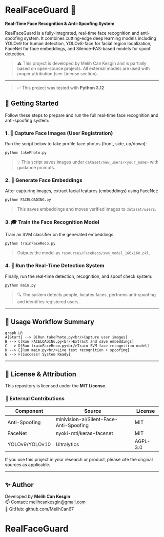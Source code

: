 # RealFaceGuard 🎯  
**Real-Time Face Recognition & Anti-Spoofing System**

RealFaceGuard is a fully-integrated, real-time face recognition and anti-spoofing system. It combines cutting-edge deep learning models including YOLOv9 for human detection, YOLOv8-face for facial region localization, FaceNet for face embeddings, and Silence-FAS-based models for spoof detection.

> ⚠️ This project is developed by Melih Can Kesgin and is partially based on open-source projects. All external models are used with proper attribution (see License section).

---
> ✅ This project was tested with **Python 3.12**
## 🚀 Getting Started

Follow these steps to prepare and run the full real-time face recognition and anti-spoofing system:

### 1. 📸 Capture Face Images (User Registration)
Run the script below to take profile face photos (front, side, up/down):
```bash
python takePhoto.py
```

> 💡 This script saves images under `dataset/new_users/<your_name>` with guidance prompts.

### 2. 🧬 Generate Face Embeddings
After capturing images, extract facial features (embeddings) using FaceNet:
```bash
python FACELOADING.py
```

> This saves embeddings and moves verified images to `dataset/users`.

### 3. 🎓 Train the Face Recognition Model
Train an SVM classifier on the generated embeddings:
```bash
python trainFaceReco.py
```

> Outputs the model as `resources/FaceReco/svm_model_160x160.pkl`.

### 4. 🧪 Run the Real-Time Detection System
Finally, run the real-time detection, recognition, and spoof check system:
```bash
python main.py
```

> 🔍 The system detects people, locates faces, performs anti-spoofing and identifies registered users.

---

## 🧠 Usage Workflow Summary

```mermaid
graph LR
A[Start] --> B[Run takePhoto.py<br/>Capture user images]
B --> C[Run FACELOADING.py<br/>Extract and save embeddings]
C --> D[Run trainFaceReco.py<br/>Train SVM face recognition model]
D --> E[Run main.py<br/>Live test recognition + spoofing]
E --> F[Success! System Ready]
```

---

## 📄 License & Attribution

This repository is licensed under the **MIT License**.

### 🔹 External Contributions

| Component | Source | License |
|-----------|--------|---------|
| Anti-Spoofing | minivision-ai/Silent-Face-Anti-Spoofing | MIT |
| FaceNet | nyoki-mtl/keras-facenet | MIT |
| YOLOv9/YOLOv10 | Ultralytics | AGPL-3.0 |

If you use this project in your research or product, please cite the original sources as applicable.

---

## ✨ Author

Developed by **Melih Can Kesgin**  
📫 Contact: melihcankesgin@gmail.com  
🔗 GitHub: github.com/MelihCan67
# RealFaceGuard

